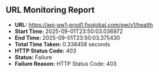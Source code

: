 ## URL Monitoring Report

- **URL:** https://api-gw1-prod1.fisglobal.com/gw/v1/health
- **Start Time:** 2025-09-01T23:50:03.036972
- **End Time:** 2025-09-01T23:50:03.375430
- **Total Time Taken:** 0.338458 seconds
- **HTTP Status Code:** 403
- **Status:** Failure
- **Failure Reason:** HTTP Status Code: 403
